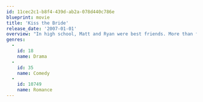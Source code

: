 ```yaml
---
id: 11cec2c1-b8f4-439d-ab2a-078d440c786e
blueprint: movie
title: 'Kiss the Bride'
release_date: '2007-01-01'
overview: "In high school, Matt and Ryan were best friends. More than friends, actually. But in the ensuing ten years, they've lost contact. So when Matt receives an invitation to Ryan's wedding he's surprised - especially that Ryan is marrying a woman!"
genres:
  -
    id: 18
    name: Drama
  -
    id: 35
    name: Comedy
  -
    id: 10749
    name: Romance
---
```

